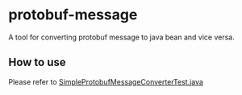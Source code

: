 # protobuf-message

A tool for converting protobuf message to java bean and vice versa.

## How to use

Please refer to [SimpleProtobufMessageConverterTest.java](./protobuf-message-converter/src/test/java/com/github/cloudecho/protobuf/SimpleProtobufMessageConverterTest.java)
